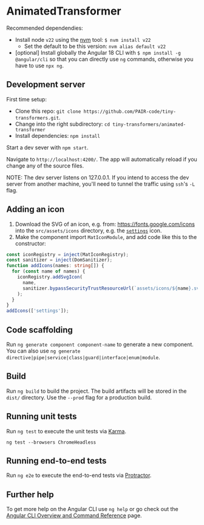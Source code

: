 # AnimatedTransformer

Recommended dependendies:

- Install node `v22` using the [nvm](https://github.com/nvm-sh/nvm) tool: `$ nvm install v22`
  - Set the default to be this version: `nvm alias default v22`
- \[optional\] Install globally the Angular 18 CLI with `$ npm install -g @angular/cli` so that you can directly use `ng` commands, otherwise you have to use `npx ng`.

## Development server

First time setup:

- Clone this repo: `git clone https://github.com/PAIR-code/tiny-transformers.git`.
- Change into the right subdirectory: `cd tiny-transformers/animated-transformer`
- Install dependencies: `npm install`

Start a dev sever with `npm start`.

Navigate to `http://localhost:4200/`. The app will automatically reload if you
change any of the source files.

NOTE: The dev server listens on 127.0.0.1. If you intend to access the
dev server from another machine, you'll need to tunnel the traffic using `ssh`'s
`-L` flag.

## Adding an icon

1. Download the SVG of an icon, e.g. from: https://fonts.google.com/icons into
   the `src/assets/icons` directory, e.g. the [`settings`](https://fonts.google.com/icons?selected=Material+Symbols+Outlined:settings:FILL@0;wght@400;GRAD@0;opsz@24&icon.size=24&icon.color=%235f6368) icon.
1. Make the component import `MatIconModule`, and add code like this to the
   constructor: 
    
```ts
const iconRegistry = inject(MatIconRegistry);
const sanitizer = inject(DomSanitizer);
function addIcons(names: string[]) {
  for (const name of names) {
    iconRegistry.addSvgIcon(
      name,
      sanitizer.bypassSecurityTrustResourceUrl(`assets/icons/${name}.svg`),
    );
  }
}
addIcons(['settings']);
```


## Code scaffolding

Run `ng generate component component-name` to generate a new component. You can
also use `ng generate directive|pipe|service|class|guard|interface|enum|module`.

## Build

Run `ng build` to build the project. The build artifacts will be stored in the
`dist/` directory. Use the `--prod` flag for a production build.

## Running unit tests

Run `ng test` to execute the unit tests via
[Karma](https://karma-runner.github.io).

`ng test --browsers ChromeHeadless`

## Running end-to-end tests

Run `ng e2e` to execute the end-to-end tests via
[Protractor](http://www.protractortest.org/).

## Further help

To get more help on the Angular CLI use `ng help` or go check out the
[Angular CLI Overview and Command Reference](https://angular.io/cli) page.
